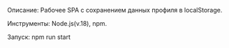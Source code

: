 Описание: Рабочее SPA с сохранением данных профиля в localStorage.

Инструменты: Node.js(v.18), npm.

Запуск: npm run start